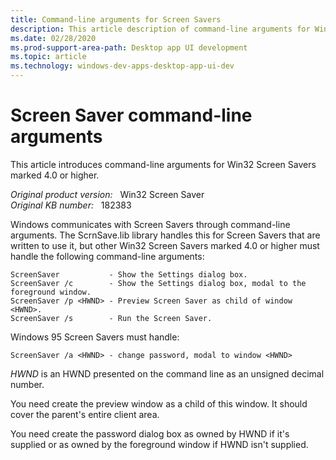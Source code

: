 ```yaml
---
title: Command-line arguments for Screen Savers
description: This article description of command-line arguments for Win32 Screen Savers marked 4.0 or higher.
ms.date: 02/28/2020
ms.prod-support-area-path: Desktop app UI development
ms.topic: article
ms.technology: windows-dev-apps-desktop-app-ui-dev
---
```

# Screen Saver command-line arguments

This article introduces command-line arguments for Win32 Screen Savers marked 4.0 or higher.

_Original product version:_ &nbsp; Win32 Screen Saver  
_Original KB number:_ &nbsp; 182383

Windows communicates with Screen Savers through command-line arguments. The ScrnSave.lib library handles this for Screen Savers that are written to use it, but other Win32 Screen Savers marked 4.0 or higher must handle the following command-line arguments:

```console
ScreenSaver           - Show the Settings dialog box.
ScreenSaver /c        - Show the Settings dialog box, modal to the foreground window.
ScreenSaver /p <HWND> - Preview Screen Saver as child of window <HWND>.
ScreenSaver /s        - Run the Screen Saver.
```

Windows 95 Screen Savers must handle:

```console
ScreenSaver /a <HWND> - change password, modal to window <HWND>
```

*HWND* is an HWND presented on the command line as an unsigned decimal number.

You need create the preview window as a child of this window. It should cover the parent's entire client area.

You need create the password dialog box as owned by HWND if it's supplied or as owned by the foreground window if HWND isn't supplied.
